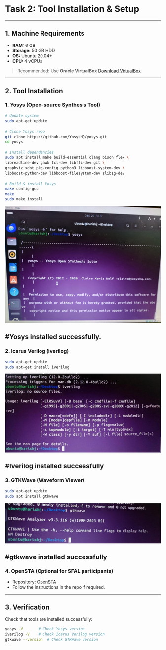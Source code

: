 #  Task 2: Tool Installation & Setup

---

## 1. Machine Requirements

* **RAM:** 6 GB
* **Storage:** 50 GB HDD
* **OS:** Ubuntu 20.04+
* **CPU:** 4 vCPUs

> Recommended: Use **Oracle VirtualBox**
> [ Download VirtualBox](https://www.virtualbox.org/wiki/Downloads)

---

## 2. Tool Installation

### **1. Yosys (Open-source Synthesis Tool)**

```bash
# Update system
sudo apt-get update

# Clone Yosys repo
git clone https://github.com/YosysHQ/yosys.git
cd yosys

# Install dependencies
sudo apt install make build-essential clang bison flex \
libreadline-dev gawk tcl-dev libffi-dev git \
graphviz xdot pkg-config python3 libboost-system-dev \
libboost-python-dev libboost-filesystem-dev zlib1g-dev

# Build & install Yosys
make config-gcc
make
sudo make install
```
![Alt text](images/yosys1.jpg)

#Yosys installed successfully.
---

### **2. Icarus Verilog (iverilog)**

```bash
sudo apt-get update
sudo apt-get install iverilog
```
![Alt text](images/iverilog.jpg)

#Iverilog installed successfully
---

### **3. GTKWave (Waveform Viewer)**

```bash
sudo apt-get update
sudo apt install gtkwave
```
![Alt text](images/gtkwave.jpg)

#gtkwave installed successfully
---

### **4. OpenSTA (Optional for SFAL participants)**

* Repository: [OpenSTA](https://github.com/The-OpenROAD-Project/OpenSTA)
* Follow the instructions in the repo if required.

---

## 3. Verification

Check that tools are installed successfully:

```bash
yosys -V       # Check Yosys version
iverilog -V    # Check Icarus Verilog version
gtkwave --version  # Check GTKWave version
---
